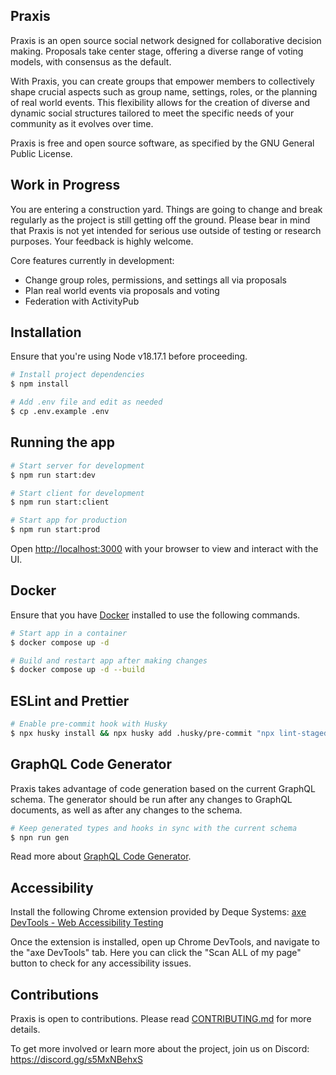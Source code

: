 ## Praxis

Praxis is an open source social network designed for collaborative decision making. Proposals take center stage, offering a diverse range of voting models, with consensus as the default.

With Praxis, you can create groups that empower members to collectively shape crucial aspects such as group name, settings, roles, or the planning of real world events. This flexibility allows for the creation of diverse and dynamic social structures tailored to meet the specific needs of your community as it evolves over time.

Praxis is free and open source software, as specified by the GNU General Public License.

## Work in Progress

You are entering a construction yard. Things are going to change and break regularly as the project is still getting off the ground. Please bear in mind that Praxis is not yet intended for serious use outside of testing or research purposes. Your feedback is highly welcome.

Core features currently in development:

- Change group roles, permissions, and settings all via proposals
- Plan real world events via proposals and voting
- Federation with ActivityPub

## Installation

Ensure that you're using Node v18.17.1 before proceeding.

```bash
# Install project dependencies
$ npm install

# Add .env file and edit as needed
$ cp .env.example .env
```

## Running the app

```bash
# Start server for development
$ npm run start:dev

# Start client for development
$ npm run start:client

# Start app for production
$ npm run start:prod
```

Open [http://localhost:3000](http://localhost:3000) with your browser to view and interact with the UI.

## Docker

Ensure that you have [Docker](https://docs.docker.com/engine/install) installed to use the following commands.

```bash
# Start app in a container
$ docker compose up -d

# Build and restart app after making changes
$ docker compose up -d --build
```

## ESLint and Prettier

```bash
# Enable pre-commit hook with Husky
$ npx husky install && npx husky add .husky/pre-commit "npx lint-staged"
```

## GraphQL Code Generator

Praxis takes advantage of code generation based on the current GraphQL schema. The generator should be run after any changes to GraphQL documents, as well as after any changes to the schema.

```bash
# Keep generated types and hooks in sync with the current schema
$ npn run gen
```

Read more about [GraphQL Code Generator](https://www.the-guild.dev/graphql/codegen/docs/getting-started).

## Accessibility

Install the following Chrome extension provided by Deque Systems: [axe DevTools - Web Accessibility Testing](https://chrome.google.com/webstore/detail/axe-devtools-web-accessib/lhdoppojpmngadmnindnejefpokejbdd?hl=en-US)

Once the extension is installed, open up Chrome DevTools, and navigate to the "axe DevTools" tab. Here you can click the "Scan ALL of my page" button to check for any accessibility issues.

## Contributions

Praxis is open to contributions. Please read [CONTRIBUTING.md](https://github.com/praxis-app/praxis/blob/main/CONTRIBUTING.md) for more details.

To get more involved or learn more about the project, join us on Discord: https://discord.gg/s5MxNBehxS
